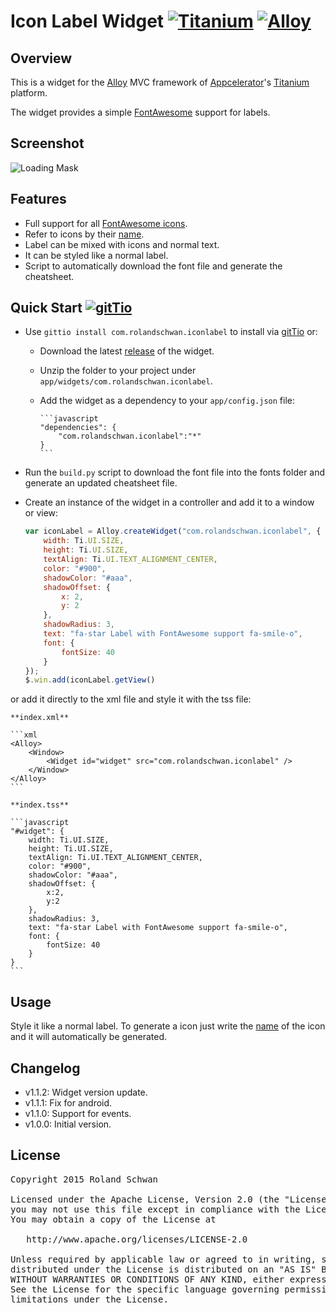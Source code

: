 # Icon Label Widget [![Titanium](http://www-static.appcelerator.com/badges/titanium-git-badge-sq.png)](http://www.appcelerator.com/titanium/) [![Alloy](http://www-static.appcelerator.com/badges/alloy-git-badge-sq.png)](http://www.appcelerator.com/alloy/)
## Overview
This is a widget for the [Alloy](http://projects.appcelerator.com/alloy/docs/Alloy-bootstrap/index.html) MVC framework of [Appcelerator](http://www.appcelerator.com)'s [Titanium](http://www.appcelerator.com/platform) platform.

The widget provides a simple [FontAwesome](http://fortawesome.github.io/Font-Awesome/) support for labels.

## Screenshot
![Loading Mask](https://raw.github.com/rolandschwan/com.rolandschwan.iconlabel/master/docs/screenshot.png)

## Features
* Full support for all [FontAwesome icons](http://fortawesome.github.io/Font-Awesome/icons/).
* Refer to icons by their [name](http://fortawesome.github.io/Font-Awesome/icons/).
* Label can be mixed with icons and normal text.
* It can be styled like a normal label.
* Script to automatically download the font file and generate the cheatsheet.

## Quick Start [![gitTio](http://gitt.io/badge.png)](http://gitt.io/component/com.rolandschwan.iconlabel)

* Use `gittio install com.rolandschwan.iconlabel` to install via [gitTio](http://gitt.io/cli) or:

  * Download the latest [release](https://github.com/rolandschwan/com.rolandschwan.iconlabel/releases) of the widget.
  * Unzip the folder to your project under `app/widgets/com.rolandschwan.iconlabel`.
  * Add the widget as a dependency to your `app/config.json` file:

        ```javascript
        "dependencies": {
            "com.rolandschwan.iconlabel":"*"
        }
        ```

* Run the `build.py` script to download the font file into the fonts folder and generate an updated cheatsheet file.
* Create an instance of the widget in a controller and add it to a window or view:

	```javascript
	var iconLabel = Alloy.createWidget("com.rolandschwan.iconlabel", {
		width: Ti.UI.SIZE,
		height: Ti.UI.SIZE,
		textAlign: Ti.UI.TEXT_ALIGNMENT_CENTER,
		color: "#900",
		shadowColor: "#aaa",
		shadowOffset: {
			x: 2,
			y: 2
		},
		shadowRadius: 3,
		text: "fa-star Label with FontAwesome support fa-smile-o",
		font: {
			fontSize: 40
		}
	});
	$.win.add(iconLabel.getView()
	```
or add it directly to the xml file and style it with the tss file:

	**index.xml**
	
	```xml
	<Alloy>
		<Window>
			<Widget id="widget" src="com.rolandschwan.iconlabel" />
		</Window>
	</Alloy>
	```

	**index.tss**
	
	```javascript
	"#widget": {
		width: Ti.UI.SIZE,
		height: Ti.UI.SIZE,
		textAlign: Ti.UI.TEXT_ALIGNMENT_CENTER,
		color: "#900",
		shadowColor: "#aaa",
		shadowOffset: {
			x:2,
			y:2
		},
		shadowRadius: 3,
		text: "fa-star Label with FontAwesome support fa-smile-o",
		font: {
			fontSize: 40
		}
	}
	```

## Usage
Style it like a normal label.
To generate a icon just write the [name](http://fortawesome.github.io/Font-Awesome/icons/) of the icon and it will automatically be generated.

## Changelog
* v1.1.2: Widget version update.
* v1.1.1: Fix for android.
* v1.1.0: Support for events.
* v1.0.0: Initial version.

## License

<pre>
Copyright 2015 Roland Schwan

Licensed under the Apache License, Version 2.0 (the "License");
you may not use this file except in compliance with the License.
You may obtain a copy of the License at

   http://www.apache.org/licenses/LICENSE-2.0

Unless required by applicable law or agreed to in writing, software
distributed under the License is distributed on an "AS IS" BASIS,
WITHOUT WARRANTIES OR CONDITIONS OF ANY KIND, either express or implied.
See the License for the specific language governing permissions and
limitations under the License.
</pre>
